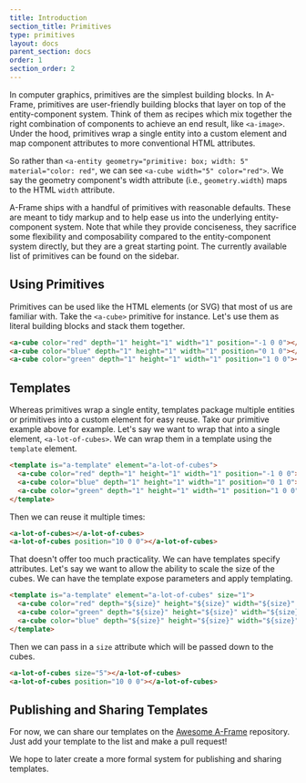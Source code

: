 ```yaml
---
title: Introduction
section_title: Primitives
type: primitives
layout: docs
parent_section: docs
order: 1
section_order: 2
---
```


In computer graphics, primitives are the simplest building blocks. In A-Frame,
primitives are user-friendly building blocks that layer on top of the
entity-component system. Think of them as recipes which mix together
the right combination of components to achieve an end result, like `<a-image>`.
Under the hood, primitives wrap a single entity into a custom element and map
component attributes to more conventional HTML attributes.

So rather than `<a-entity geometry="primitive: box; width: 5" material="color:
red"`, we can see `<a-cube width="5" color="red">`. We say the geometry
component's width attribute (i.e., `geometry.width`) maps to the HTML `width`
attribute.

A-Frame ships with a handful of primitives with reasonable defaults.  These are
meant to tidy markup and to help ease us into the underlying entity-component
system. Note that while they provide conciseness, they sacrifice some
flexibility and composability compared to the entity-component system directly,
but they are a great starting point. The currently available list of primitives
can be found on the sidebar.

## Using Primitives

Primitives can be used like the HTML elements (or SVG) that most of us are
familiar with.  Take the `<a-cube>` primitive for instance. Let's use them as
literal building blocks and stack them together.

```html
<a-cube color="red" depth="1" height="1" width="1" position="-1 0 0"></a-cube>
<a-cube color="blue" depth="1" height="1" width="1" position="0 1 0"></a-cube>
<a-cube color="green" depth="1" height="1" width="1" position="1 0 0"></a-cube>
```

## Templates

Whereas primitives wrap a single entity, templates package multiple entities or
primitives into a custom element for easy reuse. Take our primitive example
above for example. Let's say we want to wrap that into a single element,
`<a-lot-of-cubes>`. We can wrap them in a template using the `template`
element.

```html
<template is="a-template" element="a-lot-of-cubes">
  <a-cube color="red" depth="1" height="1" width="1" position="-1 0 0"></a-cube>
  <a-cube color="blue" depth="1" height="1" width="1" position="0 1 0"></a-cube>
  <a-cube color="green" depth="1" height="1" width="1" position="1 0 0"></a-cube>
</template>
```

Then we can reuse it multiple times:

```html
<a-lot-of-cubes></a-lot-of-cubes>
<a-lot-of-cubes position="10 0 0"></a-lot-of-cubes>
```

That doesn't offer too much practicality. We can have templates specify
attributes. Let's say we want to allow the ability to scale the size of the
cubes. We can have the template expose parameters and apply templating.

```html
<template is="a-template" element="a-lot-of-cubes" size="1">
  <a-cube color="red" depth="${size}" height="${size}" width="${size}" position="-${size} 0 0"></a-cube>
  <a-cube color="green" depth="${size}" height="${size}" width="${size}" position="-${size} 0 0"></a-cube>
  <a-cube color="blue" depth="${size}" height="${size}" width="${size}" position="-${size} 0 0"></a-cube>
</template>
```

Then we can pass in a `size` attribute which will be passed down to the cubes.

```html
<a-lot-of-cubes size="5"></a-lot-of-cubes>
<a-lot-of-cubes position="10 0 0"></a-lot-of-cubes>
```

## Publishing and Sharing Templates

For now, we can share our templates on the [Awesome A-Frame](https://github.com/aframevr/awesome-aframe)
repository. Just add your template to the list and make a pull request!

We hope to later create a more formal system for publishing and sharing
templates.
